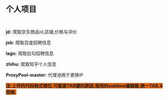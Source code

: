 <p style="text-align:left;">
	<strong><span style="font-size:24px;">个人项目</span></strong> 
</p>
<p style="text-align:left;">
	<br />
</p>
<p>
	<strong>jd</strong><strong>:</strong> 爬取京东商品id,店铺,价格与评价
</p>
<p>
	<strong>job</strong><strong>:</strong> 爬取百度招聘信息
</p>
<p>
	<strong>lago</strong><strong>:</strong> 爬取拉勾招聘信息
</p>
<p>
	<strong>zhihu</strong><strong>:</strong> 爬取知乎个人信息
</p>
<p>
	<strong>ProxyPool-master:</strong> 代理池用于更换IP
</p>
<p>
	<b><span style="background-color:#E56600;">注:上传的代码格式错位,可能是TAB键的原因,我用的sublime编辑器,统一TAB,4空格.</span></b> 
</p>

